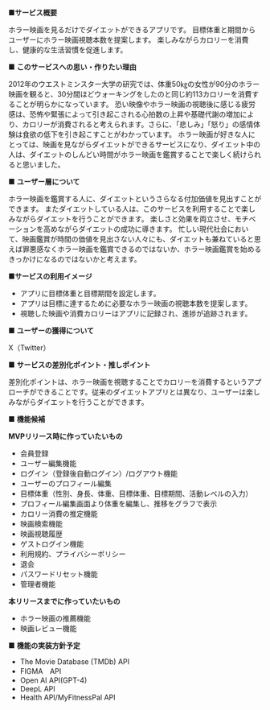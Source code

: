■**サービス概要**

ホラー映画を見るだけでダイエットができるアプリです。
目標体重と期間からユーザーにホラー映画視聴本数を提案します。
楽しみながらカロリーを消費し、健康的な生活習慣を促進します。

■ **このサービスへの思い・作りたい理由**

2012年のウエストミンスター大学の研究では、体重50㎏の女性が90分のホラー映画を観ると、30分間ほどウォーキングをしたのと同じ約113カロリーを消費することが明らかになっています。
恐い映像やホラー映画の視聴後に感じる疲労感は、恐怖や緊張によって引き起こされる心拍数の上昇や基礎代謝の増加により、カロリーが消費されると考えられます。さらに、「悲しみ」「怒り」の感情体験は食欲の低下を引き起こすことがわかっています。
ホラー映画が好きな人にとっては、映画を見ながらダイエットができるサービスになり、ダイエット中の人は、ダイエットのしんどい時間がホラー映画を鑑賞することで楽しく続けられると思いました。

■ **ユーザー層について**

ホラー映画を鑑賞する人に、ダイエットというさらなる付加価値を見出すことができます。
またダイエットしている人は、このサービスを利用することで楽しみながらダイエットを行うことができます。
楽しさと効果を両立させ、モチベーションを高めながらダイエットの成功に導きます。
忙しい現代社会において、映画鑑賞が時間の価値を見出さない人々にも、ダイエットも兼ねていると思えば罪悪感なくホラー映画を鑑賞できるのではないか、ホラー映画鑑賞を始めるきっかけになるのではないかと考えます。

■**サービスの利用イメージ**

- アプリに目標体重と目標期間を設定します。
- アプリは目標に達するために必要なホラー映画の視聴本数を提案します。
-  視聴した映画や消費カロリーはアプリに記録され、進捗が追跡されます。

■ **ユーザーの獲得について**

X（Twitter）

■ **サービスの差別化ポイント・推しポイント**

差別化ポイントは、ホラー映画を視聴することでカロリーを消費するというアプローチができることです。従来のダイエットアプリとは異なり、ユーザーは楽しみながらダイエットを行うことができます。

■ **機能候補**

**MVPリリース時に作っていたいもの**
- 会員登録
- ユーザー編集機能
- ログイン（登録後自動ログイン）/ログアウト機能
- ユーザーのプロフィール編集
- 目標体重（性別、身長、体重、目標体重、目標期間、活動レベルの入力）
- プロフィール編集画面より体重を編集し、推移をグラフで表示
- カロリー消費の推定機能
- 映画検索機能
- 映画視聴履歴
- ゲストログイン機能
- 利用規約、プライバシーポリシー
- 退会
- パスワードリセット機能
- 管理者機能

**本リリースまでに作っていたいもの**
- ホラー映画の推薦機能
- 映画レビュー機能
  
■ **機能の実装方針予定**

- The Movie Database (TMDb) API
- FIGMA　API
- Open AI API(GPT-4)
- DeepL API
- Health API/MyFitnessPal API
  
